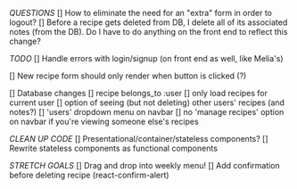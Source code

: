 *QUESTIONS*
[] How to eliminate the need for an "extra" form in order to logout?
[] Before a recipe gets deleted from DB, I delete all of its associated notes (from the DB). Do I have to do anything on the front end to reflect this change?

*TODO*
[] Handle errors with login/signup (on front end as well, like Melia's)

[] New recipe form should only render when button is clicked (?)

[] Database changes
    [] recipe belongs_to :user
    [] only load recipes for current user
    [] option of seeing (but not deleting) other users' recipes (and notes?)
        [] 'users' dropdown menu on navbar
        [] no 'manage recipes' option on navbar if you're viewing someone else's recipes

*CLEAN UP CODE*
[] Presentational/container/stateless components?
[] Rewrite stateless components as functional components

*STRETCH GOALS*
[] Drag and drop into weekly menu!
[] Add confirmation before deleting recipe (react-confirm-alert)


